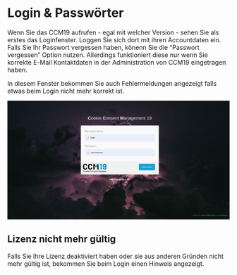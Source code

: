# Login & Passwörter

Wenn Sie das CCM19 aufrufen - egal mit welcher Version - sehen Sie als erstes das Loginfenster. Loggen Sie sich dort mit ihren Accountdaten ein. Falls Sie Ihr Passwort vergessen haben, könenn Sie die “Passwort vergessen” Option nutzen. Allerdings funktioniert diese nur wenn Sie korrekte E-Mail Kontaktdaten in der Administration von CCM19 eingetragen haben.

In diesem Fenster bekommen Sie auch Fehlermeldungen angezeigt falls etwas beim Login nicht mehr korrekt ist.

[![Login Form](assets/images/10-login.png)](https://www.ccm19.de/images/10-login.png)

 

## Lizenz nicht mehr gültig

Falls Sie Ihre Lizenz deaktiviert haben oder sie aus anderen Gründen nicht mehr gültig ist, bekommen Sie beim Login einen Hinweis angezeigt.